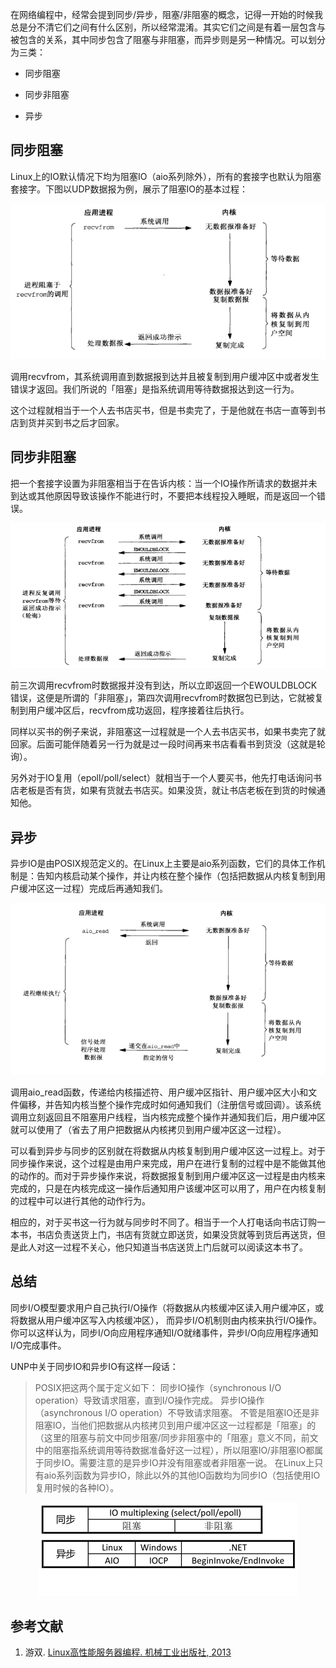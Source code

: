 在网络编程中，经常会提到同步/异步，阻塞/非阻塞的概念，记得一开始的时候我总是分不清它们之间有什么区别，所以经常混淆。其实它们之间是有着一层包含与被包含的关系，其中同步包含了阻塞与非阻塞，而异步则是另一种情况。可以划分为三类：

- 同步阻塞

- 同步非阻塞

- 异步

## 同步阻塞
Linux上的IO默认情况下均为阻塞IO（aio系列除外），所有的套接字也默认为阻塞套接字。下图以UDP数据报为例，展示了阻塞IO的基本过程：

<div align="center">

![block](/images/block.png)

</div>

调用recvfrom，其系统调用直到数据报到达并且被复制到用户缓冲区中或者发生错误才返回。我们所说的「阻塞」是指系统调用等待数据报达到这一行为。

这个过程就相当于一个人去书店买书，但是书卖完了，于是他就在书店一直等到书店到货并买到书之后才回家。

## 同步非阻塞
把一个套接字设置为非阻塞相当于在告诉内核：当一个IO操作所请求的数据并未到达或其他原因导致该操作不能进行时，不要把本线程投入睡眠，而是返回一个错误。

<div align="center">

![noblock](/images/noblock.png)

</div>

前三次调用recvfrom时数据报并没有到达，所以立即返回一个EWOULDBLOCK错误，这便是所谓的「非阻塞」，第四次调用recvfrom时数据包已到达，它就被复制到用户缓冲区后，recvfrom成功返回，程序接着往后执行。

同样以买书的例子来说，非阻塞这一过程就是一个人去书店买书，如果书卖完了就回家。后面可能伴随着另一行为就是过一段时间再来书店看看书到货没（这就是轮询）。

另外对于IO复用（epoll/poll/select）就相当于一个人要买书，他先打电话询问书店老板是否有货，如果有货就去书店买。如果没货，就让书店老板在到货的时候通知他。

## 异步
异步IO是由POSIX规范定义的。在Linux上主要是aio系列函数，它们的具体工作机制是：告知内核启动某个操作，并让内核在整个操作（包括把数据从内核复制到用户缓冲区这一过程）完成后再通知我们。

<div align="center">

![async](/images/async.png)

</div>

调用aio_read函数，传递给内核描述符、用户缓冲区指针、用户缓冲区大小和文件偏移，并告知内核当整个操作完成时如何通知我们（注册信号或回调）。该系统调用立刻返回且不阻塞用户线程，当内核完成整个操作并通知我们后，用户缓冲区就可以使用了（省去了用户把数据从内核拷贝到用户缓冲区这一过程）。

可以看到异步与同步的区别就在将数据从内核复制到用户缓冲区这一过程上。对于同步操作来说，这个过程是由用户来完成，用户在进行复制的过程中是不能做其他的动作的。而对于异步操作来说，将数据报复制到用户缓冲区这一过程是由内核来完成的，只是在内核完成这一操作后通知用户该缓冲区可以用了，用户在内核复制的过程中可以进行其他的动作行为。

相应的，对于买书这一行为就与同步时不同了。相当于一个人打电话向书店订购一本书，书店负责送货上门，书店有货就立即送货，如果没货就等到货后再送货，但是此人对这一过程不关心，他只知道当书店送货上门后就可以阅读这本书了。

## 总结
同步I/O模型要求用户自己执行I/O操作（将数据从内核缓冲区读入用户缓冲区，或将数据从用户缓冲区写入内核缓冲区），
而异步I/O机制则由内核来执行I/O操作。你可以这样认为，同步I/O向应用程序通知I/O就绪事件，异步I/O向应用程序通知I/O完成事件。

UNP中关于同步IO和异步IO有这样一段话：

> POSIX把这两个属于定义如下：
同步IO操作（synchronous I/O operation）导致请求阻塞，直到I/O操作完成。
异步IO操作（asynchronous I/O operation）不导致请求阻塞。
不管是阻塞IO还是非阻塞IO，当他们把数据从内核拷贝到用户缓冲区这一过程都是「阻塞」的（这里的阻塞与前文中同步阻塞/同步非阻塞中的「阻塞」意义不同，前文中的阻塞指系统调用等待数据准备好这一过程），所以阻塞IO/非阻塞IO都属于同步IO。需要注意的是异步IO并没有阻塞或者非阻塞一说。
在Linux上只有aio系列函数为异步IO，除此以外的其他IO函数均为同步IO（包括使用IO复用时候的各种IO）。

<div align="center">

![category_of_io](/images/category_of_io.jpg)

</div>

## 参考文献
1.  游双. [Linux高性能服务器编程. 机械工业出版社, 2013](https://book.douban.com/subject/24722611/)

